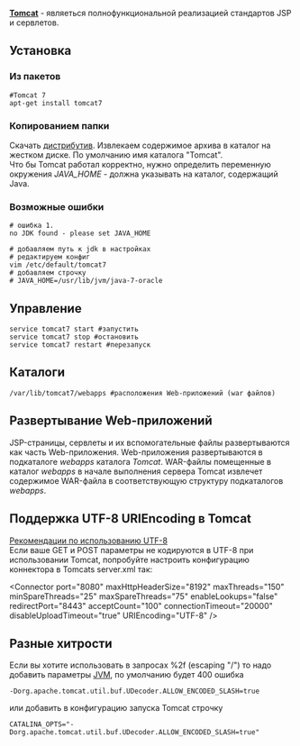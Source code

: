 
**[Tomcat](https://web.archive.org/web/20210116095239/http://tomcat.apache.org/)** - являеться полнофункциональной реализацией стандартов JSP и сервлетов.

Установка
---------

### Из пакетов

    #Tomcat 7
    apt-get install tomcat7

### Копированием папки

Скачать [дистрибутив](https://web.archive.org/web/20210116095239/http://tomcat.apache.org/download-70.cgi). Извлекаем содержимое архива в каталог на жестком диске. По умолчанию имя каталога "Tomcat".  
Что бы Tomcat работал корректно, нужно определить переменную окружения _JAVA\_HOME_ - должна указывать на каталог, содержащий Java.

### Возможные ошибки

    # ошибка 1.
    no JDK found - please set JAVA_HOME
    
    # добавляем путь к jdk в настройках
    # редактируем конфиг
    vim /etc/default/tomcat7
    # добавляем строчку
    # JAVA_HOME=/usr/lib/jvm/java-7-oracle

Управление
----------

    service tomcat7 start #запустить
    service tomcat7 stop #остановить
    service tomcat7 restart #перезапуск

Каталоги
--------

    /var/lib/tomcat7/webapps #расположения Web-приложений (war файлов)

Развертывание Web-приложений
----------------------------

JSP-страницы, сервлеты и их вспомогательные файлы развертываются как часть Web-приложения. Web-приложения развертываются в подкаталоге _webapps_ каталога _Tomcat_. WAR-файлы помещенные в каталог _webapps_ в начале выполнения сервера Tomcat извлечет содержимое WAR-файла в соответствующую структуру подкаталогов _webapps_.

Поддержка UTF-8 URIEncoding в Tomcat
------------------------------------

[Рекомендации по использованию UTF-8](https://web.archive.org/web/20210116095239/http://wiki.apache.org/tomcat/FAQ/CharacterEncoding#Q3)  
Если ваше GET и POST параметры не кодируются в UTF-8 при использовании Tomcat, попробуйте настроить конфигурацию коннектора в Tomcats server.xml так:

   <Connector port\="8080" maxHttpHeaderSize\="8192"
               maxThreads\="150" minSpareThreads\="25" maxSpareThreads\="75"
               enableLookups\="false" redirectPort\="8443" acceptCount\="100"
               connectionTimeout\="20000" disableUploadTimeout\="true"
               URIEncoding\="UTF-8"
   />

Разные хитрости
---------------

Если вы хотите использовать в запросах %2f (escaping "/") то надо добавить параметры [JVM](https://web.archive.org/web/20210116095239/http://tomcat.apache.org/tomcat-5.5-doc/config/systemprops.html), по умолчанию будет 400 ошибка

    -Dorg.apache.tomcat.util.buf.UDecoder.ALLOW_ENCODED_SLASH=true

  
или добавить в конфигурацию запуска Tomcat строчку

    CATALINA_OPTS="-Dorg.apache.tomcat.util.buf.UDecoder.ALLOW_ENCODED_SLASH=true"
